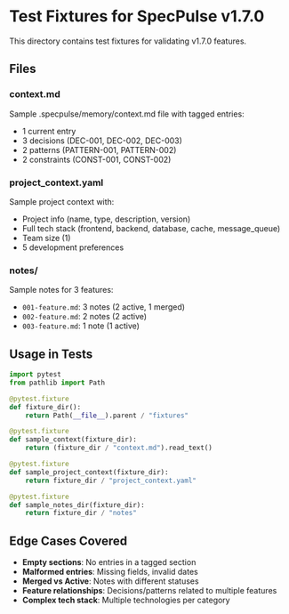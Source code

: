 # Test Fixtures for SpecPulse v1.7.0

This directory contains test fixtures for validating v1.7.0 features.

## Files

### context.md
Sample .specpulse/memory/context.md file with tagged entries:
- 1 current entry
- 3 decisions (DEC-001, DEC-002, DEC-003)
- 2 patterns (PATTERN-001, PATTERN-002)
- 2 constraints (CONST-001, CONST-002)

### project_context.yaml
Sample project context with:
- Project info (name, type, description, version)
- Full tech stack (frontend, backend, database, cache, message_queue)
- Team size (1)
- 5 development preferences

### notes/
Sample notes for 3 features:
- `001-feature.md`: 3 notes (2 active, 1 merged)
- `002-feature.md`: 2 notes (2 active)
- `003-feature.md`: 1 note (1 active)

## Usage in Tests

```python
import pytest
from pathlib import Path

@pytest.fixture
def fixture_dir():
    return Path(__file__).parent / "fixtures"

@pytest.fixture
def sample_context(fixture_dir):
    return (fixture_dir / "context.md").read_text()

@pytest.fixture
def sample_project_context(fixture_dir):
    return fixture_dir / "project_context.yaml"

@pytest.fixture
def sample_notes_dir(fixture_dir):
    return fixture_dir / "notes"
```

## Edge Cases Covered

- **Empty sections**: No entries in a tagged section
- **Malformed entries**: Missing fields, invalid dates
- **Merged vs Active**: Notes with different statuses
- **Feature relationships**: Decisions/patterns related to multiple features
- **Complex tech stack**: Multiple technologies per category
